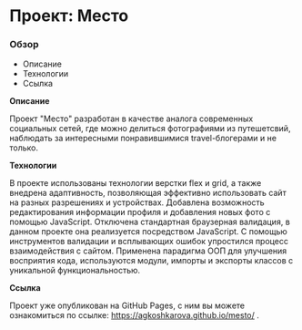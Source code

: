 # Проект: Место

### Обзор

* Описание
* Технологии
* Ссылка

**Описание**

Проект "Место" разработан в качестве аналога современных социальных сетей, где можно делиться фотографиями из путешетсвий, наблюдать за интересными понравившимися travel-блогерами и не только.

**Технологии**

В проекте использованы технологии верстки flex и grid, а также внедрена адаптивность, позволяющая эффективно использовать сайт на разных разрешениях и устройствах. Добавлена возможность редактирования информации профиля и добавления новых фото с помощью JavaScript. Отключена стандартная браузерная валидация, в данном проекте она реализуется посредством JavaScript. С помощью инструментов валидации и всплывающих ошибок упростился процесс взаимодействия с сайтом. Применена парадигма ООП для улучшения восприятия кода, используются модули, импорты и экспорты классов с уникальной функциональностью.

**Ссылка**

Проект уже опубликован на GitHub Pages, с ним вы можете ознакомиться по ссылке: https://agkoshkarova.github.io/mesto/ .



